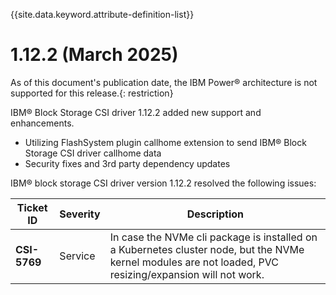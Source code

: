 
{{site.data.keyword.attribute-definition-list}}

# 1.12.2 (March 2025)

As of this document's publication date, the IBM Power® architecture is not supported for this release.{: restriction}

IBM® Block Storage CSI driver 1.12.2 added new support and enhancements.
- Utilizing FlashSystem plugin callhome extension to send IBM® Block Storage CSI driver callhome data
- Security fixes and 3rd party dependency updates

IBM® block storage CSI driver version 1.12.2 resolved the following issues:

|Ticket ID|Severity|Description|
|---------|--------|-----------|
|**CSI-5769**|Service|In case the NVMe cli package is installed on a Kubernetes cluster node, but the NVMe kernel modules are not loaded, PVC resizing/expansion will not work.|

